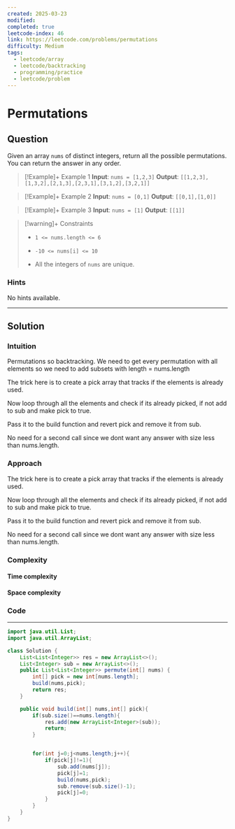 ```yaml
---
created: 2025-03-23
modified: 
completed: true
leetcode-index: 46
link: https://leetcode.com/problems/permutations
difficulty: Medium
tags:
  - leetcode/array
  - leetcode/backtracking
  - programming/practice
  - leetcode/problem
---
```

# Permutations

## Question
Given an array `nums` of distinct integers, return all the possible <span data-keyword="permutation-array">permutations</span>. You can return the answer in any order.

 

>[!Example]+ Example 1
>**Input**: `nums = [1,2,3]`
>**Output**: `[[1,2,3],[1,3,2],[2,1,3],[2,3,1],[3,1,2],[3,2,1]]
`

>[!Example]+ Example 2
>**Input**: `nums = [0,1]`
>**Output**: `[[0,1],[1,0]]
`

>[!Example]+ Example 3
>**Input**: `nums = [1]`
>**Output**: `[[1]]
`

>[!warning]+ Constraints
>- `1 <= nums.length <= 6`
>
>- `-10 <= nums[i] <= 10`
>
>- All the integers of `nums` are unique.
### Hints
No hints available.

---
## Solution

### Intuition
Permutations so backtracking.
We need to get every permutation with all elements so we need to add subsets with length = nums.length

The trick here is to create a pick array that tracks if the elements is already used.

Now loop through all the elements and check if its already picked, if not add to sub and make pick to true.

Pass it to the build function and revert pick and remove it from sub.

No need for a second call since we dont want any answer with size less than nums.length.


### Approach
The trick here is to create a pick array that tracks if the elements is already used.

Now loop through all the elements and check if its already picked, if not add to sub and make pick to true.

Pass it to the build function and revert pick and remove it from sub.

No need for a second call since we dont want any answer with size less than nums.length.


### Complexity

#### Time complexity


#### Space complexity


### Code
---
```java
import java.util.List;
import java.util.ArrayList;

class Solution {
    List<List<Integer>> res = new ArrayList<>();
    List<Integer> sub = new ArrayList<>();
    public List<List<Integer>> permute(int[] nums) {
        int[] pick = new int[nums.length];
        build(nums,pick);
        return res;
    }

    public void build(int[] nums,int[] pick){
        if(sub.size()==nums.length){
            res.add(new ArrayList<Integer>(sub));
            return;
        }


        for(int j=0;j<nums.length;j++){
            if(pick[j]!=1){
                sub.add(nums[j]);
                pick[j]=1;
                build(nums,pick);
                sub.remove(sub.size()-1);
                pick[j]=0;
            }
        }
    }
}
```